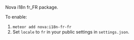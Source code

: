 Nova i18n fr_FR package.

To enable: 

1. `meteor add nova:i18n-fr-fr`
2. Set `locale` to `fr` in your public settings in `settings.json`.
